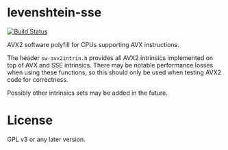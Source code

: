 levenshtein-sse
===============

[![Build Status](https://travis-ci.org/addaleax/sw-simd.svg?style=flat&branch=master)](https://travis-ci.org/addaleax/sw-simd?branch=master)

AVX2 software polyfill for CPUs supporting AVX instructions.

The header `sw-avx2intrin.h` provides all AVX2 intrinsics implemented on top
of AVX and SSE intrinsics. There may be notable performance losses when using
these functions, so this should only be used when testing AVX2 code
for correctness.

Possibly other intrinsics sets may be added in the future.

License
=======
GPL v3 or any later version.

